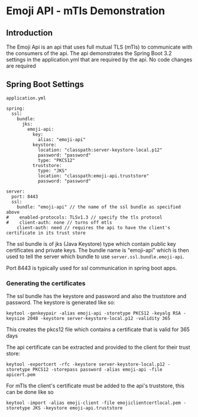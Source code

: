 # Emoji API - mTls Demonstration

## Introduction
The Emoji Api is an api that uses full mutual TLS (mTls) to communicate with the consumers of the api. The api 
demonstrates the Spring Boot 3.2 settings in the application.yml that are required by the api. No code changes 
are required

## Spring Boot Settings
`application.yml`

```commandline
spring:
  ssl:
    bundle:
      jks:
        emoji-api:
          key:
            alias: "emoji-api"
          keystore:
            location: "classpath:server-keystore-local.p12"
            password: "password"
            type: "PKCS12"
          truststore:
            type: "JKS"
            location: "classpath:emoji-api.truststore"
            password: "password"
            
server:
  port: 8443
  ssl:
    bundle: "emoji-api" // the name of the ssl bundle as specified above
#    enabled-protocols: TLSv1.3 // specify the tls protocol
#    client-auth: none // turns off mtls
    client-auth: need // requires the api to have the client's certificate in its trust store
```

The ssl bundle is of jks (Java Keystore) type which contain public key certificates and private keys. The 
bundle name is "emoji-api" which is then used to tell the server which bundle to use `server.ssl.bundle.emoji-api`.

Port 8443 is typically used for ssl communication in spring boot apps.

### Generating the certificates

The ssl bundle has the keystore and password and also the truststore and password. The keystore is generated like so:
```commandline
keytool -genkeypair -alias emoji-api -storetype PKCS12 -keyalg RSA -keysize 2048 -keystore server-keystore-local.p12 -validity 365
```
This creates the pkcs12 file which contains a certificate that is valid for 365 days

The api certificate can be extracted and provided to the client for their trust store:
```commandline
keytool -exportcert -rfc -keystore server-keystore-local.p12 -storetype PKCS12 -storepass password -alias emoji-api -file apicert.pem
```

For mTls the client's certificate must be added to the api's truststore, this can be done like so
```commandline
keytool -import -alias emoji-client -file emojiclientcertlocal.pem -storetype JKS -keystore emoji-api.truststore
```



